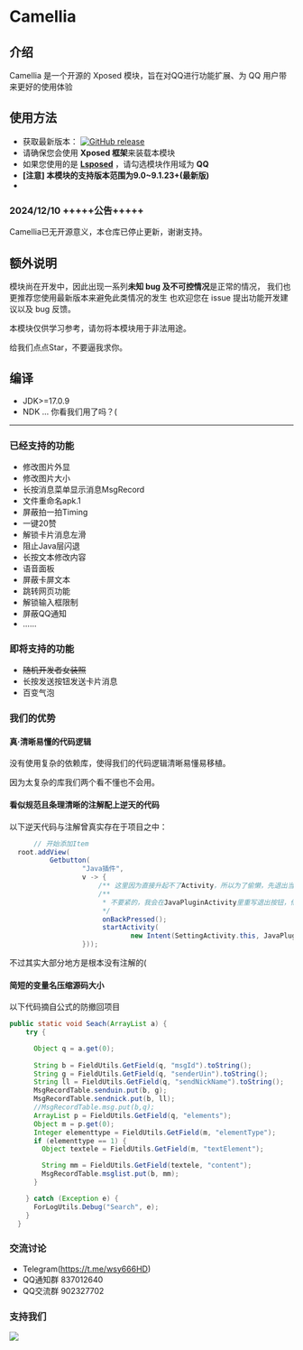 # Camellia

## 介绍

Camellia 是一个开源的 Xposed 模块，旨在对QQ进行功能扩展、为 QQ 用户带来更好的使用体验

## 使用方法

- 获取最新版本： [![GitHub release](https://img.shields.io/github/release/Jasmine2008xyz/Camellia.svg)](https://github.com/Jasmine2008xyz/Camellia/releases/latest)
- 请确保您会使用 **Xposed 框架**来装载本模块
- 如果您使用的是 **[Lsposed](https://github.com/LSPosed/LSPosed)** ，请勾选模块作用域为 **QQ**
- **[注意] 本模块的支持版本范围为9.0~9.1.23+(最新版)**
- 
### 2024/12/10 +++++公告+++++
Camellia已无开源意义，本仓库已停止更新，谢谢支持。

## 额外说明

模块尚在开发中，因此出现一系列**未知 bug 及不可控情况**是正常的情况， 我们也更推荐您使用最新版本来避免此类情况的发生
也欢迎您在 issue  提出功能开发建议以及 bug 反馈。

本模块仅供学习参考，请勿将本模块用于非法用途。

给我们点点Star，不要逼我求你。

## 编译
- JDK>=17.0.9
- NDK ... 你看我们用了吗？(

------------

### 已经支持的功能
- 修改图片外显
- 修改图片大小
- 长按消息菜单显示消息MsgRecord
- 文件重命名apk.1
- 屏蔽拍一拍Timing
- 一键20赞
- 解锁卡片消息左滑
- 阻止Java层闪退
- 长按文本修改内容
- 语音面板
- 屏蔽卡屏文本
- 跳转网页功能
- 解锁输入框限制
- 屏蔽QQ通知
- ......

### 即将支持的功能
- ~~随机开发者女装照~~
- 长按发送按钮发送卡片消息
- 百变气泡


### 我们的优势

#### 真·清晰易懂的代码逻辑
没有使用复杂的依赖库，使得我们的代码逻辑清晰易懂易移植。

因为太复杂的库我们两个看不懂也不会用。

#### 看似规范且条理清晰的注解配上逆天的代码

以下逆天代码与注解曾真实存在于项目之中：
```java
      // 开始添加Item
  root.addView(
          Getbutton(
                  "Java插件",
                  v -> {
                      /** 这里因为直接升起不了Activity，所以为了偷懒，先退出当前活动 **/
                      /**
                       * 不要紧的，我会在JavaPluginActivity里重写退出按钮，他们就只有返回键可以按，退出后自动升回来，反正速度很快他们看不出来
                       */
                       onBackPressed();                         
                       startActivity(
                              new Intent(SettingActivity.this, JavaPluginActivity.class));
                  }));
``` 
不过其实大部分地方是根本没有注解的(

#### 简短的变量名压缩源码大小
以下代码摘自公式的防撤回项目
```java
public static void Seach(ArrayList a) {
    try {

      Object q = a.get(0);
            
      String b = FieldUtils.GetField(q, "msgId").toString();
      String g = FieldUtils.GetField(q, "senderUin").toString();
      String ll = FieldUtils.GetField(q, "sendNickName").toString();
      MsgRecordTable.senduin.put(b, g);
      MsgRecordTable.sendnick.put(b, ll);
      //MsgRecordTable.msg.put(b,q);
      ArrayList p = FieldUtils.GetField(q, "elements");
      Object m = p.get(0);
      Integer elementtype = FieldUtils.GetField(m, "elementType");
      if (elementtype == 1) {
        Object textele = FieldUtils.GetField(m, "textElement");

        String mm = FieldUtils.GetField(textele, "content");
        MsgRecordTable.msglist.put(b, mm);
      }

    } catch (Exception e) {
      ForLogUtils.Debug("Search", e);
    }
  }
```



### 交流讨论
- Telegram(https://t.me/wsy666HD)
- QQ通知群 837012640
- QQ交流群 902327702


### 支持我们
![](http://103.24.204.23/lzj/赞助码.jpg)

